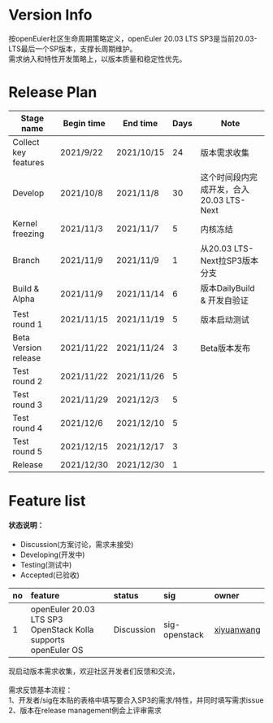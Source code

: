 # Version Info
按openEuler社区生命周期策略定义，openEuler 20.03 LTS SP3是当前20.03-LTS最后一个SP版本，支撑长周期维护。<br />
需求纳入和特性开发策略上，以版本质量和稳定性优先。

# Release Plan

| Stage  name          | Begin time | End time   | Days | Note                                      |
| -------------------- | ---------- | ---------- | ---- | ----------------------------------------- |
| Collect key features | 2021/9/22  | 2021/10/15 | 24   | 版本需求收集                              |
| Develop              | 2021/10/8  | 2021/11/8  | 30   | 这个时间段内完成开发，合入20.03  LTS-Next |
| Kernel freezing      | 2021/11/3  | 2021/11/7  | 5    | 内核冻结                                  |
| Branch               | 2021/11/9  | 2021/11/9  | 1    | 从20.03 LTS-Next拉SP3版本分支            |
| Build & Alpha        | 2021/11/9  | 2021/11/14 | 6    | 版本DailyBuild  & 开发自验证              |
| Test round 1         | 2021/11/15 | 2021/11/19 | 5    | 版本启动测试                              |
| Beta Version release | 2021/11/22 | 2021/11/24 | 3    | Beta版本发布                              |
| Test round 2         | 2021/11/22 | 2021/11/26 | 5    |                                           |
| Test round 3         | 2021/11/29 | 2021/12/3  | 5    |                                           |
| Test round 4         | 2021/12/6  | 2021/12/10 | 5    |                                           |
| Test round 5         | 2021/12/15 | 2021/12/17 | 3    |                                           |
| Release              | 2021/12/30 | 2021/12/30 | 1    |                                           |


# Feature list
#### 状态说明：
- Discussion(方案讨论，需求未接受)
- Developing(开发中)
- Testing(测试中)
- Accepted(已验收)

|no|feature|status|sig|owner|
|:----|:---|:---|:--|:----|
|1|openEuler 20.03 LTS SP3 OpenStack Kolla supports openEuler OS |Discussion|sig-openstack|[xiyuanwang](https://gitee.com/xiyuanwang)|


现启动版本需求收集，欢迎社区开发者们反馈和交流，<br />
<br />
需求反馈基本流程： <br />
1、开发者/sig在本贴的表格中填写要合入SP3的需求/特性，并同时填写需求issue <br />
2、版本在release management例会上评审需求 
